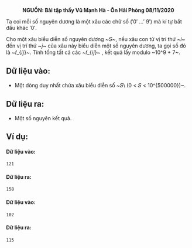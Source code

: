 **<center>NGUỒN: Bài tập thầy Vũ Mạnh Hà - Ôn Hải Phòng 08/11/2020</center>**

Ta coi mỗi số nguyên dương là một xâu các chữ số (′0′ …′ 9′) mà kí tự bắt đầu khác ′0′.

Cho một xâu biểu diễn số nguyên dương ~𝑆~, nếu xâu con từ vị trí thứ ~𝑖~ đến vị trí thứ ~𝑗~ của xâu này biểu diễn một số nguyên dương, ta gọi số đó là ~𝑓_{𝑖𝑗}~. Tính tổng tất cả các ~𝑓_{𝑖𝑗}~ , kết quả lấy modulo ~10^9 + 7~.

## Dữ liệu vào:
- Một dòng duy nhất chứa xâu biểu diễn số ~𝑆\ (0 < 𝑆 < 10^{500000})~.

## Dữ liệu ra:
- Một số nguyên kết quả.

## Ví dụ:
#### Dữ liệu vào:
```
121
```

#### Dữ liệu ra:
```
158
```

#### Dữ liệu vào:
```
102
```

#### Dữ liệu ra:
```
115
```